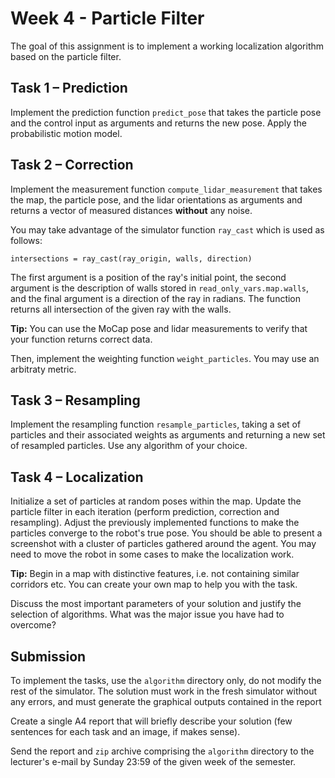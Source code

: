# Week 4 - Particle Filter

The goal of this assignment is to implement a working localization algorithm based on the particle filter.

## Task 1 – Prediction

Implement the prediction function `predict_pose` that takes the particle pose and the control input as arguments and returns the new pose. Apply the probabilistic motion model.

## Task 2 – Correction

Implement the measurement function `compute_lidar_measurement` that takes the map, the particle pose, and the lidar orientations as arguments and returns a vector of measured distances **without** any noise.

You may take advantage of the simulator function `ray_cast` which is used as follows:

`intersections = ray_cast(ray_origin, walls, direction)`

The first argument is a position of the ray's initial point, the second argument is the description of walls stored in `read_only_vars.map.walls`, and the final argument is a direction of 
the ray in radians. The function returns all intersection of the given ray with the walls.

**Tip:** You can use the MoCap pose and lidar measurements to verify that your function returns correct data.

Then, implement the weighting function `weight_particles`. You may use an arbitraty metric.  


## Task 3 – Resampling

Implement the resampling function `resample_particles`, taking a set of particles and their associated weights as arguments and returning a new set of resampled particles. Use any algorithm of your choice.  

## Task 4 – Localization

Initialize a set of particles at random poses within the map. Update the particle filter in each iteration (perform prediction, correction and resampling). Adjust the previously implemented functions to make the particles converge to the robot's true pose. You should be able to present a screenshot with a cluster of particles gathered around the agent. You may need to move the robot in some cases to make the localization work. 

**Tip:** Begin in a map with distinctive features, i.e. not containing similar corridors etc. You can create your own map to help you with the task. 

Discuss the most important parameters of your solution and justify the selection of algorithms. What was the major issue you have had to overcome?

## Submission

To implement the tasks, use the `algorithm` directory only, do not modify the rest of the simulator. The solution must work in the fresh simulator without any errors, and must generate the graphical outputs contained in the report

Create a single A4 report that will briefly describe your solution (few sentences for each task and an image, if makes sense).

Send the report and `zip` archive comprising the `algorithm` directory to the lecturer's e-mail by Sunday 23:59 of the given week of the semester.